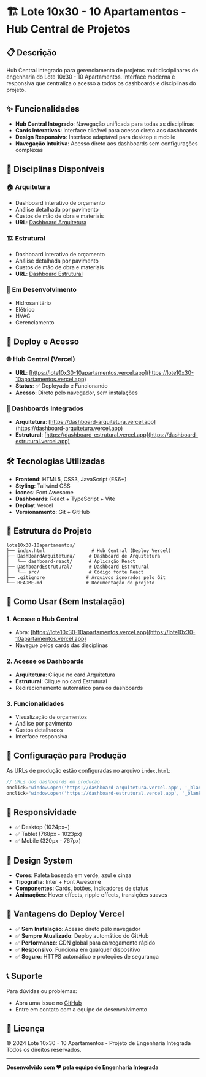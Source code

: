 # 🏗️ Lote 10x30 - 10 Apartamentos - Hub Central de Projetos

## 📋 Descrição

Hub Central integrado para gerenciamento de projetos multidisciplinares de engenharia do Lote 10x30 - 10 Apartamentos. Interface moderna e responsiva que centraliza o acesso a todos os dashboards e disciplinas do projeto.

## ✨ Funcionalidades

- **Hub Central Integrado**: Navegação unificada para todas as disciplinas
- **Cards Interativos**: Interface clicável para acesso direto aos dashboards
- **Design Responsivo**: Interface adaptável para desktop e mobile
- **Navegação Intuitiva**: Acesso direto aos dashboards sem configurações complexas

## 🎯 Disciplinas Disponíveis

### 🏠 **Arquitetura**
- Dashboard interativo de orçamento
- Análise detalhada por pavimento
- Custos de mão de obra e materiais
- **URL**: [Dashboard Arquitetura](https://dashboard-arquitetura.vercel.app)

### 🏗️ **Estrutural**
- Dashboard interativo de orçamento
- Análise detalhada por pavimento
- Custos de mão de obra e materiais
- **URL**: [Dashboard Estrutural](https://dashboard-estrutural.vercel.app)

### 🔄 **Em Desenvolvimento**
- Hidrosanitário
- Elétrico
- HVAC
- Gerenciamento

## 🚀 Deploy e Acesso

### **🌐 Hub Central (Vercel)**
- **URL**: [https://lote10x30-10apartamentos.vercel.app](https://lote10x30-10apartamentos.vercel.app)
- **Status**: ✅ Deployado e Funcionando
- **Acesso**: Direto pelo navegador, sem instalações

### **📱 Dashboards Integrados**
- **Arquitetura**: [https://dashboard-arquitetura.vercel.app](https://dashboard-arquitetura.vercel.app)
- **Estrutural**: [https://dashboard-estrutural.vercel.app](https://dashboard-estrutural.vercel.app)

## 🛠️ Tecnologias Utilizadas

- **Frontend**: HTML5, CSS3, JavaScript (ES6+)
- **Styling**: Tailwind CSS
- **Ícones**: Font Awesome
- **Dashboards**: React + TypeScript + Vite
- **Deploy**: Vercel
- **Versionamento**: Git + GitHub

## 📁 Estrutura do Projeto

```
lote10x30-10apartamentos/
├── index.html                 # Hub Central (Deploy Vercel)
├── DashBoardArquitetura/     # Dashboard de Arquitetura
│   └── dashboard-react/      # Aplicação React
├── DashboardEstrutural/      # Dashboard Estrutural
│   └── src/                  # Código fonte React
├── .gitignore               # Arquivos ignorados pelo Git
└── README.md                # Documentação do projeto
```

## 🌟 **Como Usar (Sem Instalação)**

### **1. Acesse o Hub Central**
- Abra: [https://lote10x30-10apartamentos.vercel.app](https://lote10x30-10apartamentos.vercel.app)
- Navegue pelos cards das disciplinas

### **2. Acesse os Dashboards**
- **Arquitetura**: Clique no card Arquitetura
- **Estrutural**: Clique no card Estrutural
- Redirecionamento automático para os dashboards

### **3. Funcionalidades**
- Visualização de orçamentos
- Análise por pavimento
- Custos detalhados
- Interface responsiva

## 🔧 Configuração para Produção

As URLs de produção estão configuradas no arquivo `index.html`:

```javascript
// URLs dos dashboards em produção
onclick="window.open('https://dashboard-arquitetura.vercel.app', '_blank')"
onclick="window.open('https://dashboard-estrutural.vercel.app', '_blank')"
```

## 📱 Responsividade

- ✅ Desktop (1024px+)
- ✅ Tablet (768px - 1023px)
- ✅ Mobile (320px - 767px)

## 🎨 Design System

- **Cores**: Paleta baseada em verde, azul e cinza
- **Tipografia**: Inter + Font Awesome
- **Componentes**: Cards, botões, indicadores de status
- **Animações**: Hover effects, ripple effects, transições suaves

## 🚀 **Vantagens do Deploy Vercel**

- ✅ **Sem Instalação**: Acesso direto pelo navegador
- ✅ **Sempre Atualizado**: Deploy automático do GitHub
- ✅ **Performance**: CDN global para carregamento rápido
- ✅ **Responsivo**: Funciona em qualquer dispositivo
- ✅ **Seguro**: HTTPS automático e proteções de segurança

## 📞 Suporte

Para dúvidas ou problemas:
- Abra uma issue no [GitHub](https://github.com/rodrigofblopes/lote10x30-10apartamentos)
- Entre em contato com a equipe de desenvolvimento

## 📄 Licença

© 2024 Lote 10x30 - 10 Apartamentos - Projeto de Engenharia Integrada
Todos os direitos reservados.

---

**Desenvolvido com ❤️ pela equipe de Engenharia Integrada**
